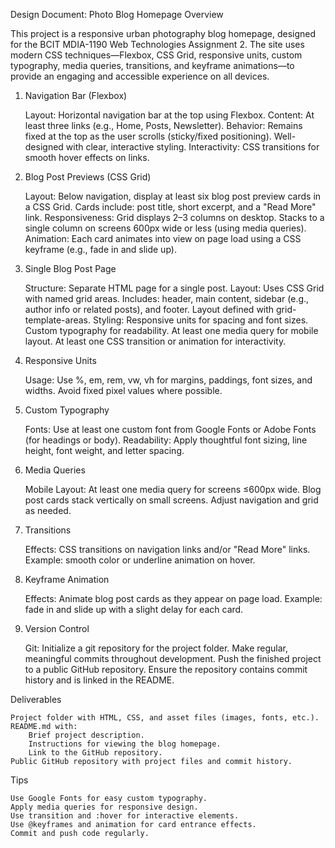 
Design Document: Photo Blog Homepage
Overview

This project is a responsive urban photography blog homepage, designed for the BCIT MDIA-1190 Web Technologies Assignment 2. The site uses modern CSS techniques—Flexbox, CSS Grid, responsive units, custom typography, media queries, transitions, and keyframe animations—to provide an engaging and accessible experience on all devices.
1. Navigation Bar (Flexbox)

    Layout: Horizontal navigation bar at the top using Flexbox.
    Content: At least three links (e.g., Home, Posts, Newsletter).
    Behavior:
        Remains fixed at the top as the user scrolls (sticky/fixed positioning).
        Well-designed with clear, interactive styling.
    Interactivity: CSS transitions for smooth hover effects on links.

2. Blog Post Previews (CSS Grid)

    Layout:
        Below navigation, display at least six blog post preview cards in a CSS Grid.
        Cards include: post title, short excerpt, and a "Read More" link.
    Responsiveness:
        Grid displays 2–3 columns on desktop.
        Stacks to a single column on screens 600px wide or less (using media queries).
    Animation:
        Each card animates into view on page load using a CSS keyframe (e.g., fade in and slide up).

3. Single Blog Post Page

    Structure: Separate HTML page for a single post.
    Layout:
        Uses CSS Grid with named grid areas.
        Includes: header, main content, sidebar (e.g., author info or related posts), and footer.
        Layout defined with grid-template-areas.
    Styling:
        Responsive units for spacing and font sizes.
        Custom typography for readability.
        At least one media query for mobile layout.
        At least one CSS transition or animation for interactivity.

4. Responsive Units

    Usage:
        Use %, em, rem, vw, vh for margins, paddings, font sizes, and widths.
        Avoid fixed pixel values where possible.

5. Custom Typography

    Fonts:
        Use at least one custom font from Google Fonts or Adobe Fonts (for headings or body).
    Readability:
        Apply thoughtful font sizing, line height, font weight, and letter spacing.

6. Media Queries

    Mobile Layout:
        At least one media query for screens ≤600px wide.
        Blog post cards stack vertically on small screens.
        Adjust navigation and grid as needed.

7. Transitions

    Effects:
        CSS transitions on navigation links and/or "Read More" links.
        Example: smooth color or underline animation on hover.

8. Keyframe Animation

    Effects:
        Animate blog post cards as they appear on page load.
        Example: fade in and slide up with a slight delay for each card.

9. Version Control

    Git:
        Initialize a git repository for the project folder.
        Make regular, meaningful commits throughout development.
        Push the finished project to a public GitHub repository.
        Ensure the repository contains commit history and is linked in the README.

Deliverables

    Project folder with HTML, CSS, and asset files (images, fonts, etc.).
    README.md with:
        Brief project description.
        Instructions for viewing the blog homepage.
        Link to the GitHub repository.
    Public GitHub repository with project files and commit history.

Tips

    Use Google Fonts for easy custom typography.
    Apply media queries for responsive design.
    Use transition and :hover for interactive elements.
    Use @keyframes and animation for card entrance effects.
    Commit and push code regularly.

